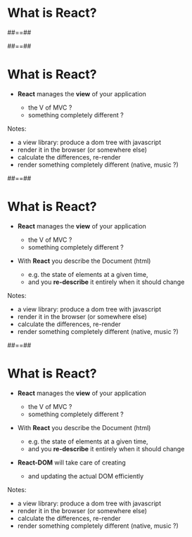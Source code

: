 <!-- .slide: class="transition" -->

# What is React?

##==##

<!-- .slide: data-background="./assets/images/react.png" class="transition" -->

##==##

# What is React?

- **React** manages the **view** of your application

  - the V of MVC ?
  - something completely different ?

Notes:

- a view library: produce a dom tree with javascript
- render it in the browser (or somewhere else)
- calculate the differences, re-render
- render something completely different (native, music ?)

##==##

# What is React?

- **React** manages the **view** of your application

  - the V of MVC ?
  - something completely different ?

- With **React** you describe the Document (html)

  - e.g. the state of elements at a given time,
  - and you **re-describe** it entirely when it should change

Notes:

- a view library: produce a dom tree with javascript
- render it in the browser (or somewhere else)
- calculate the differences, re-render
- render something completely different (native, music ?)

##==##

# What is React?

- **React** manages the **view** of your application

  - the V of MVC ?
  - something completely different ?

- With **React** you describe the Document (html)

  - e.g. the state of elements at a given time,
  - and you **re-describe** it entirely when it should change

- **React-DOM** will take care of creating
  - and updating the actual DOM efficiently

Notes:

- a view library: produce a dom tree with javascript
- render it in the browser (or somewhere else)
- calculate the differences, re-render
- render something completely different (native, music ?)
